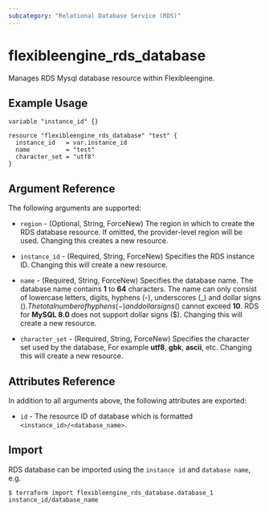 ```yaml
---
subcategory: "Relational Database Service (RDS)"
---
```


# flexibleengine_rds_database

Manages RDS Mysql database resource within Flexibleengine.

## Example Usage

```hcl
variable "instance_id" {}

resource "flexibleengine_rds_database" "test" {
  instance_id   = var.instance_id
  name          = "test"
  character_set = "utf8"
}
```

## Argument Reference

The following arguments are supported:

* `region` - (Optional, String, ForceNew) The region in which to create the RDS database resource. If omitted, the
  provider-level region will be used. Changing this creates a new resource.

* `instance_id` - (Required, String, ForceNew) Specifies the RDS instance ID. Changing this will create a new resource.

* `name` - (Required, String, ForceNew) Specifies the database name. The database name contains **1** to **64**
  characters. The name can only consist of lowercase letters, digits, hyphens (-), underscores (_) and dollar signs
  ($). The total number of hyphens (-) and dollar signs ($) cannot exceed **10**. RDS for **MySQL 8.0** does not
  support dollar signs ($). Changing this will create a new resource.

* `character_set` - (Required, String, ForceNew) Specifies the character set used by the database, For example **utf8**,
  **gbk**, **ascii**, etc. Changing this will create a new resource.

## Attributes Reference

In addition to all arguments above, the following attributes are exported:

* `id` - The resource ID of database which is formatted `<instance_id>/<database_name>`.

## Import

RDS database can be imported using the `instance id` and `database name`, e.g.

```
$ terraform import flexibleengine_rds_database.database_1 instance_id/database_name
```
